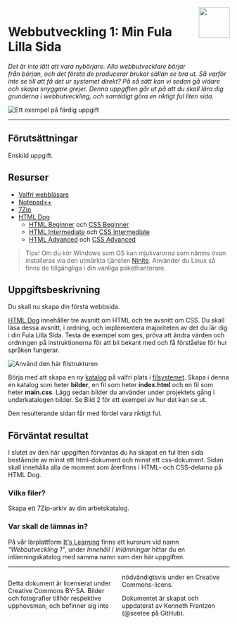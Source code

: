<header style="float:right;">
  <img src="../../resources/img/tcstenungsund.png" style="width:5em;" />
</header>

# Webbutveckling 1: Min Fula Lilla Sida 

*Det är inte lätt att vara nybörjare.
Alla webbutvecklare börjar från början, och det första de producerar brukar sällan se bra ut.
Så varför inte se till att få det ur systemet direkt? På så sätt kan vi sedan gå vidare och skapa snyggare grejer.
Denna uppgiften går ut på att du skall lära dig grunderna i webbutveckling, och samtidigt göra en riktigt ful liten sida.*

![Ett exempel på färdig uppgift](../img/weuweb01_-_min_fula_lilla_sida_0.png)

---

## Förutsättningar

Enskild uppgift.

## Resurser
* [Valfri webbläsare](https://www.mozilla.org/sv-SE/firefox/new/)
* [Notepad++](https://notepad-plus-plus.org/)
* [7Zip](https://www.7-zip.org/)
* [HTML Dog](https://htmldog.com/)
  - [HTML Beginner](https://htmldog.com/guides/html/beginner/) och [CSS Beginner](https://htmldog.com/guides/css/beginner/)
  - [HTML Intermediate](https://htmldog.com/guides/html/intermediate/) och [CSS Intermediate](https://htmldog.com/guides/css/intermediate/)
  - [HTML Advanced](https://htmldog.com/guides/html/advanced/) och [CSS Advanced](https://htmldog.com/guides/css/advanced/)

> Tips! Om du kör Windows som OS kan mjukvarorna som nämns ovan installeras via den utmärkta tjänsten [Ninite](https://ninite.com/7zip-firefox-notepadplusplus/). Använder du Linux så finns de tillgängliga i din vanliga pakethanterare.

## Uppgiftsbeskrivning

Du skall nu skapa din första webbsida.

[HTML Dog](https://htmldog.com/) innehåller tre avsnitt om HTML och tre avsnitt om CSS. Du skall läsa dessa avsnitt, i ordning, och implementera majoriteten av det du lär dig i din Fula Lilla Sida. Testa de exempel som ges, pröva att ändra värden och ordningen på instruktionerna för att bli bekant med och få förståelse för hur språken fungerar.

![Använd den här filstrukturen](../img/weuweb01_-_min_fula_lilla_sida_1.png)

Börja med att skapa en ny [katalog](https://sv.wikipedia.org/wiki/Katalog_(datorteknik)) på valfri plats i [filsystemet](https://sv.wikipedia.org/wiki/Filsystem). Skapa i denna en katalog som heter __bilder__, en fil som heter __index.html__ och en fil som heter __main.css__. Lägg sedan bilder du använder under projektets gång i underkatalogen bilder. Se Bild 2 för ett exempel av hur det kan se ut.

Den resulterande sidan får med fördel vara riktigt ful.

## Förväntat resultat

I slutet av den här uppgiften förväntas du ha skapat en ful liten sida bestående av minst ett html-dokument och minst ett css-dokument. Sidan skall innehålla alla de moment som återfinns i HTML- och CSS-delarna på HTML Dog.

### Vilka filer?

Skapa ett 7Zip-arkiv av din arbetskatalog.

### Var skall de lämnas in?

På vår lärplattform [It's Learning](https://stenungsund.itslearning.com/) finns ett kursrum vid namn *"Webbutveckling 1"*, under *Innehåll* / *Inlämningar* hittar du en inlämningskatalog med samma namn som den här uppgiften.

---

<footer style="columns: 2">
  <p>Detta dokument är licenserat under Creative Commons BY-SA. Bilder och fotografier tillhör respektive upphovsman, och befinner sig inte nödvändigtsvis under en Creative Commons-licens.</p>
  <p>Dokumentet är skapat och uppdaterat av Kenneth Frantzen (@seetee på GitHub).</p>
</footer>